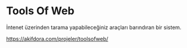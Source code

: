 # Tools Of Web
İntenet üzerinden tarama yapabileceğiniz araçları barındıran bir sistem.

https://akifdora.com/projeler/toolsofweb/
